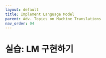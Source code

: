 ```yaml
---
layout: default
title: Implement Language Model
parent: Adv. Topics on Machine Translations
nav_order: 04
---
```


# 실습: LM 구현하기

